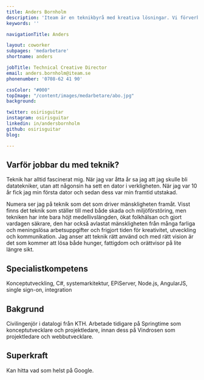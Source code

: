 ```yaml
---
title: Anders Bornholm
description: 'Iteam är en teknikbyrå med kreativa lösningar. Vi förverkligar dina idéer.'
keywords: ''

navigationTitle: Anders

layout: coworker
subpages: 'medarbetare'
shortname: anders

jobTitle: Technical Creative Director
email: anders.bornholm@iteam.se
phonenumber: '0708-62 41 90'

cssColor: "#000"
topImage: "/content/images/medarbetare/abo.jpg"
background:

twitter: osirisguitar
instagram: osirisguitar
linkedin: in/andersbornholm
github: osirisguitar
blog:

---
```


## Varför jobbar du med teknik?
Teknik har alltid fascinerat mig. När jag var åtta år sa jag att jag skulle bli datatekniker, utan att någonsin ha sett en dator i verkligheten. När jag var 10 år fick jag min första dator och sedan dess var min framtid utstakad.

Numera ser jag på teknik som det som driver mänskligheten framåt. Visst finns det teknik som ställer till med både skada och miljöförstöring, men tekniken har inte bara höjt medellivslängden, ökat folkhälsan och gjort vardagen säkrare, den har också avlastat mänskligheten från många farliga och meningslösa arbetsuppgifter och frigjort tiden för kreativitet, utveckling och kommunikation. Jag anser att teknik rätt använd och med rätt vision är det som kommer att lösa både hunger, fattigdom och orättvisor på lite längre sikt.

## Specialistkompetens
Konceptutveckling, C#, systemarkitektur, EPiServer, Node.js, AngularJS, single sign-on, integration

## Bakgrund
Civilingenjör i datalogi från KTH. Arbetade tidigare på Springtime som konceptutvecklare och projektledare, innan dess på Vindrosen som projektledare och webbutvecklare.

## Superkraft
Kan hitta vad som helst på Google.
